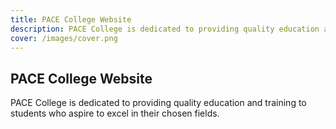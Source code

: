```yaml
---
title: PACE College Website
description: PACE College is dedicated to providing quality education and training to students who aspire to excel in their chosen fields.
cover: /images/cover.png
---
```


## PACE College Website

PACE College is dedicated to providing quality education and training to students who aspire to excel in their chosen fields.
